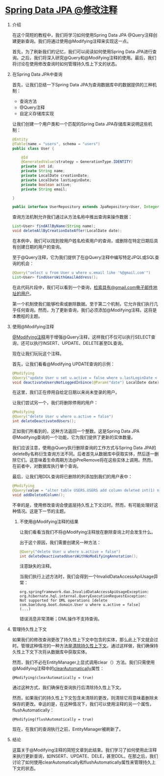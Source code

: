 # [Spring Data JPA @修改注释](https://www.baeldung.com/spring-data-jpa-modifying-annotation)

1. 介绍

    在这个简短的教程中，我们将学习如何使用Spring Data JPA @Query注释创建更新查询。我们将通过使用@Modifying注释来实现这一点。

    首先，为了刷新我们的记忆，我们可以阅读如何使用Spring Data JPA进行查询。之后，我们将深入研究@Query和@Modifying注释的使用。最后，我们将讨论在使用修改查询时如何管理持久性上下文的状态。

2. 在Spring Data JPA中查询

    首先，让我们总结一下Spring Data JPA为查询数据库中的数据提供的三种机制：

    - 查询方法
    - @Query注释
    - 自定义存储库实现

    让我们创建一个用户类和一个匹配的Spring Data JPA存储库来说明这些机制：

    ```java
    @Entity
    @Table(name = "users", schema = "users")
    public class User {

        @Id
        @GeneratedValue(strategy = GenerationType.IDENTITY)
        private int id;
        private String name;
        private LocalDate creationDate;
        private LocalDate lastLoginDate;
        private boolean active;
        private String email;

    }

    public interface UserRepository extends JpaRepository<User, Integer> {}
    ```

    查询方法机制允许我们通过从方法名称中推出查询来操作数据：

    ```java
    List<User> findAllByName(String name);
    void deleteAllByCreationDateAfter(LocalDate date);
    ```

    在本例中，我们可以找到按用户姓名检索用户的查询，或删除在特定日期后具有创建日期的用户的查询。

    至于@Query注释，它为我们提供了在@Query注释中编写特定JPQL或SQL查询的机会：

    ```java
    @Query("select u from User u where u.email like '%@gmail.com'")
    List<User> findUsersWithGmailAddress();
    ```

    在此代码片段中，我们可以看到一个查询，检索具有@gmail.com电子邮件地址的用户。

    第一个机制使我们能够检索或删除数据。至于第二个机制，它允许我们执行几乎任何查询。然而，为了更新查询，我们必须添加@Modifying注释。这将是本教程的主题。

3. 使用@Modifying注释

    [@Modifying注释](https://docs.spring.io/spring-data/jpa/docs/current/api/org/springframework/data/jpa/repository/Modifying.html)用于增强@Query注释，这样我们不仅可以执行SELECT查询，还可以执行INSERT、UPDATE、DELETE甚至DL查询。

    现在让我们玩玩这个注释。

    首先，让我们看看@Modifying UPDATE查询的示例：

    ```java
    @Modifying
    @Query("update User u set u.active = false where u.lastLoginDate < :date")
    void deactivateUsersNotLoggedInSince(@Param("date") LocalDate date);
    ```

    在这里，我们正在停用自给定日期以来尚未登录的用户。

    让我们尝试另一个，我们将删除停用的用户：

    ```java
    @Modifying
    @Query("delete User u where u.active = false")
    int deleteDeactivatedUsers();
    ```

    正如我们所看到的，这种方法返回一个整数。这是Spring Data JPA @Modifying查询的一个功能，它为我们提供了更新的实体数量。

    我们应该注意，使用@Query执行删除查询的工作方式与Spring Data JPA的deleteBy名称衍生查询方法不同。后者首先从数据库中获取实体，然后逐一删除它们。这意味着生命周期方法@PreRemove将在这些实体上调用。然而，在前者中，对数据库执行单个查询。

    最后，让我们用DDL查询将已删除的列添加到我们的用户表中：

    ```java
    @Modifying
    @Query(value = "alter table USERS.USERS add column deleted int(1) not null default 0", nativeQuery = true)
    void addDeletedColumn();
    ```

    不幸的是，使用修改查询会使底层持久性上下文过时。然而，有可能处理好这种情况。这是下一节的主题。

    1. 不使用@Modifying注释的结果

        让我们看看当我们不将@Modifying注释放在删除查询上时会发生什么。

        出于这个原因，我们需要创建另一种方法：

        ```java
        @Query("delete User u where u.active = false")
        int deleteDeactivatedUsersWithNoModifyingAnnotation();
        ```

        注意缺失的注释。

        当我们执行上述方法时，我们会得到一个InvalidDataAccessApiUsage异常：

        ```log
        org.springframework.dao.InvalidDataAccessApiUsageException: org.hibernate.hql.internal.QueryExecutionRequestException: 
        Not supported for DML operations [delete com.baeldung.boot.domain.User u where u.active = false]
        (...)
        ```

        错误消息非常清晰；DML操作不支持查询。

4. 管理持久性上下文

    如果我们的修改查询更改了持久性上下文中包含的实体，那么此上下文就会过时。管理这种情况的一种方法是[清除持久性上下文](https://docs.oracle.com/javaee/7/api/javax/persistence/EntityManager.html#clear--)。通过这样做，我们确保持久性上下文下次将从数据库中获取实体。

    然而，我们不必在EntityManager上显式调用clear（）方法。我们只需使用@Modifying注释中的[clearAutomatically](https://codingexplained.com/coding/java/spring-framework/updating-entities-with-update-query-spring-data-jpa)属性：

    `@Modifying(clearAutomatically = true)`

    通过这种方式，我们确保在查询执行后清除持久性上下文。

    然而，如果我们的持久性上下文包含未清除的更改，则清除它将意味着删除未保存的更改。幸运的是，在这种情况下，我们可以使用注释的另一个属性，flushAutomatically：

    `@Modifying(flushAutomatically = true)`

    现在，在我们的查询执行之前，EntityManager被刷新了。

5. 结论

    这篇关于@Modifying注释的简短文章到此结束。我们学习了如何使用此注释来执行更新查询，如INSERT、UPDATE、DELE，甚至DDL。在那之后，我们讨论了如何使用clearAutomatically和flushAutomatically属性来管理持久上下文的状态。
